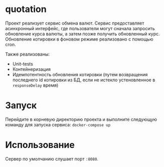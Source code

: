 # quotation

Проект реализует сервис обмена валют. Сервис предоставляет асинхронный интерфейс, где пользователи могут сначала запросить обновление курса валюты, а затем позже получить обновленный курс.
Обновление котировки в фоновом режиме реализовано с помощью cron.

Также реализованы:
* Unit-tests
* Контейнеризация
* Идемпотентность обновления котировки (путем возвращения последнего id котировки из БД, если не истекло устеновленное в `responseDelay` время)

# Запуск
Перейдите в корневую директорию проекта и выполните следующую команду для запуска сервиса:
    `docker-compose up`

# Использование
Сервер по умолчанию слушает порт `:8080`.